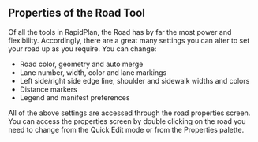 ##  Properties of the Road Tool

Of all the tools in RapidPlan, the Road has by far the most power and flexibility. Accordingly, there are a great many settings you can alter to set your road up as you require. You can change:

 - Road color, geometry and auto merge
 - Lane number, width, color and lane markings
 - Left side/right side edge line, shoulder and sidewalk widths and colors
 - Distance markers
 - Legend and manifest preferences

All of the above settings are accessed through the road properties screen. You can access the properties screen by double clicking on the road you need to change from the Quick Edit mode or from the Properties palette. 
